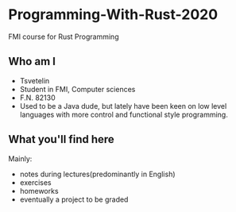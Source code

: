 # Programming-With-Rust-2020
FMI course for Rust Programming

## Who am I
- Tsvetelin
- Student in FMI, Computer sciences
- F.N. 82130
- Used to be a Java dude, but lately have been keen on low level languages with more control and functional style programming.

## What you'll find here
Mainly:
- notes during lectures(predominantly in English)
- exercises
- homeworks
- eventually a project to be graded
